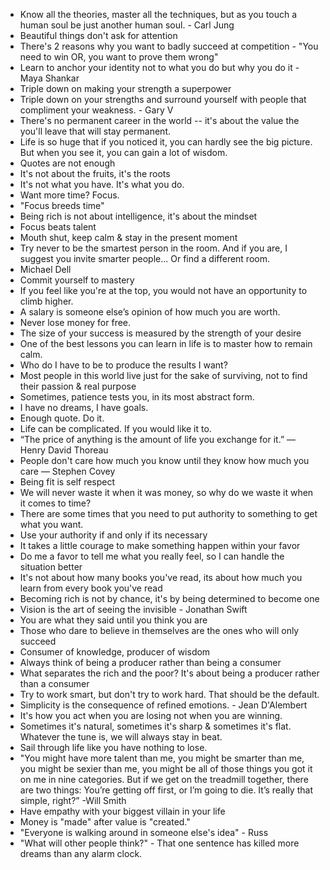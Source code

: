 - Know all the theories, master all the techniques, but as you touch a human soul be just another human soul. - Carl Jung
- Beautiful things don't ask for attention
- There's 2 reasons why you want to badly succeed at competition - "You need to win OR, you want to prove them wrong"
- Learn to anchor your identity not to what you do but why you do it - Maya Shankar
- Triple down on making your strength a superpower
- Triple down on your strengths and surround yourself with people that compliment your weakness. - Gary V
- There's no permanent career in the world -- it's about the value the you'll leave that will stay permanent.
-  Life is so huge that if you noticed it, you can hardly see the big picture. But when you see it, you can gain a lot of wisdom.
- Quotes are not enough
- It's not about the fruits, it's the roots
- It's not what you have. It's what you do.
- Want more time? Focus.
- "Focus breeds time"
- Being rich is not about intelligence, it's about the mindset
- Focus beats talent
- Mouth shut, keep calm & stay in the present moment
- Try never to be the smartest person in the room. And if you are, I suggest you invite smarter people... Or find a different room.
- Michael Dell
- Commit yourself to mastery
- If you feel like you're at the top, you would not have an opportunity to climb higher.
- A salary is someone else’s opinion of how much you are worth.
- Never lose money for free.
- The size of your success is measured by the strength of your desire
- One of the best lessons you can learn in life is to master how to remain calm.
- Who do I have to be to produce the results I want?
- Most people in this world live just for the sake of surviving, not to find their passion & real purpose
- Sometimes, patience tests you, in its most abstract form.
- I have no dreams, I have goals.
- Enough quote. Do it.
- Life can be complicated. If you would like it to.
- “The price of anything is the amount of life you exchange for it.”
— Henry David Thoreau
- People don't care how much you know until they know how much you care                          — Stephen Covey
- Being fit is self respect
- We will never waste it when it was money, so why do we waste it when it comes to time?
- There are some times that you need to put authority to something to get what you want.
- Use your authority if and only if its necessary
- It takes a little courage to make something happen within your favor
- Do me a favor to tell me what you really feel, so I can handle the situation better
- It's not about how many books you've read, its about how much you learn from every book you've read
- Becoming rich is not by chance, it's by being determined to become one
- Vision is the art of seeing the invisible - Jonathan Swift
- You are what they said until you think you are
- Those who dare to believe in themselves are the ones who will only succeed
- Consumer of knowledge, producer of wisdom
- Always think of being a producer rather than being a consumer
- What separates the rich and the poor? It's about being a producer rather than a consumer
- Try to work smart, but don't try to work hard. That should be the default. 
- Simplicity is the consequence of refined emotions. - Jean D'Alembert
- It's how you act when you are losing not when you are winning.
- Sometimes it's natural, sometimes it's sharp & sometimes it's flat. Whatever the tune is, we will always stay in beat.
- Sail through life like you have nothing to lose.
- "You might have more talent than me, you might be smarter than me, you might be sexier than me, you might be all of those things you got it on me in nine categories. But if we get on the treadmill together, there are two things: You’re getting off first, or I’m going to die. It’s really that simple, right?” -Will Smith
- Have empathy with your biggest villain in your life
- Money is "made" after value is "created."
-  "Everyone is walking around in someone else's idea" - Russ
-  "What will other people think?" - That one sentence has killed more dreams than any alarm clock.
